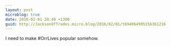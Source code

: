 ```yaml
---
layout: post
microblog: true
date: 2016-02-01 20:49 +1300
guid: http://JacksonOfTrades.micro.blog/2016/02/01/t694064995156361216.html
---
```

I need to make #OrrLives popular somehow.
